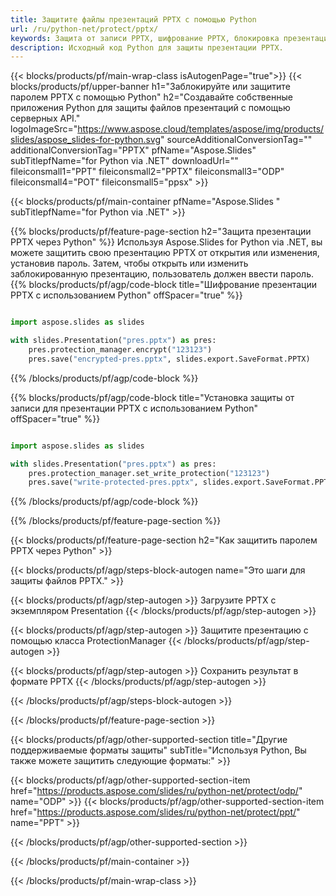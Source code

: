 ```yaml
---
title: Защитите файлы презентаций PPTX с помощью Python
url: /ru/python-net/protect/pptx/
keywords: Защита от записи PPTX, шифрование PPTX, блокировка презентации PPTX, защита PPTX
description: Исходный код Python для защиты презентации PPTX.
---
```


{{< blocks/products/pf/main-wrap-class isAutogenPage="true">}}
{{< blocks/products/pf/upper-banner h1="Заблокируйте или защитите паролем PPTX с помощью Python" h2="Создавайте собственные приложения Python для защиты файлов презентаций с помощью серверных API." logoImageSrc="https://www.aspose.cloud/templates/aspose/img/products/slides/aspose_slides-for-python.svg" sourceAdditionalConversionTag="" additionalConversionTag="PPTX" pfName="Aspose.Slides" subTitlepfName="for Python via .NET" downloadUrl="" fileiconsmall1="PPT" fileiconsmall2="PPTX" fileiconsmall3="ODP" fileiconsmall4="POT" fileiconsmall5="ppsx" >}}

{{< blocks/products/pf/main-container pfName="Aspose.Slides " subTitlepfName="for Python via .NET" >}}

{{% blocks/products/pf/feature-page-section  h2="Защита презентации PPTX через Python" %}}
Используя Aspose.Slides for Python via .NET, вы можете защитить свою презентацию PPTX от открытия или изменения, установив пароль. Затем, чтобы открыть или изменить заблокированную презентацию, пользователь должен ввести пароль.
{{% blocks/products/pf/agp/code-block title="Шифрование презентации PPTX с использованием Python" offSpacer="true" %}}

```py

import aspose.slides as slides

with slides.Presentation("pres.pptx") as pres:
    pres.protection_manager.encrypt("123123")
    pres.save("encrypted-pres.pptx", slides.export.SaveFormat.PPTX)
```

{{% /blocks/products/pf/agp/code-block %}}

{{% blocks/products/pf/agp/code-block title="Установка защиты от записи для презентации PPTX с использованием Python" offSpacer="true" %}}

```py

import aspose.slides as slides

with slides.Presentation("pres.pptx") as pres:
    pres.protection_manager.set_write_protection("123123")
    pres.save("write-protected-pres.pptx", slides.export.SaveFormat.PPTX)
```

{{% /blocks/products/pf/agp/code-block %}}

{{% /blocks/products/pf/feature-page-section %}}

{{< blocks/products/pf/feature-page-section  h2="Как защитить паролем PPTX через Python" >}}

{{< blocks/products/pf/agp/steps-block-autogen name="Это шаги для защиты файлов PPTX." >}}

{{< blocks/products/pf/agp/step-autogen >}}
Загрузите PPTX с экземпляром Presentation
{{< /blocks/products/pf/agp/step-autogen >}}

{{< blocks/products/pf/agp/step-autogen >}}
Защитите презентацию с помощью класса ProtectionManager
{{< /blocks/products/pf/agp/step-autogen >}}

{{< blocks/products/pf/agp/step-autogen >}}
Сохранить результат в формате PPTX
{{< /blocks/products/pf/agp/step-autogen >}}

{{< /blocks/products/pf/agp/steps-block-autogen >}}

{{< /blocks/products/pf/feature-page-section >}}

{{< blocks/products/pf/agp/other-supported-section title="Другие поддерживаемые форматы защиты" subTitle="Используя Python, Вы также можете защитить следующие форматы:" >}}

{{< blocks/products/pf/agp/other-supported-section-item href="https://products.aspose.com/slides/ru/python-net/protect/odp/" name="ODP" >}}
{{< blocks/products/pf/agp/other-supported-section-item href="https://products.aspose.com/slides/ru/python-net/protect/ppt/" name="PPT" >}}


{{< /blocks/products/pf/agp/other-supported-section >}}

{{< /blocks/products/pf/main-container >}}
    
{{< /blocks/products/pf/main-wrap-class >}}